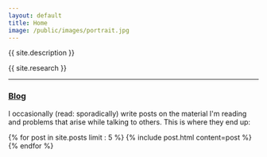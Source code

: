 ```yaml
---
layout: default
title: Home
image: /public/images/portrait.jpg
---
```


<p>{{ site.description }}</p>
<p>{{ site.research }}

<hr />

<h3><a href="/blog/">Blog</a></h3>

<p> I occasionally (read: sporadically) write posts on the material I'm reading and problems that arise while talking to others. This is where they end up:

<div class="container">
  <div class="posts">
    {% for post in site.posts limit : 5 %}
      {% include post.html content=post %}
    {% endfor %}
  </div>
</div>
